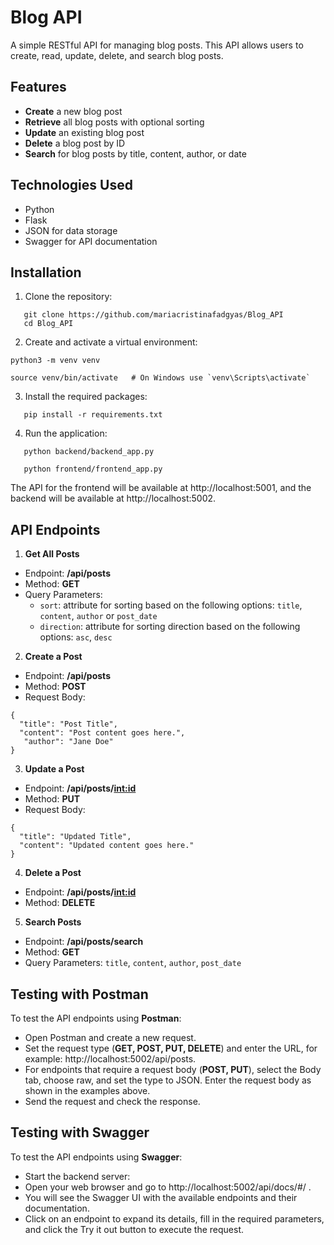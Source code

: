 # Blog API

A simple RESTful API for managing blog posts. This API allows users to create, read, update, delete, and search blog posts.

## Features

- **Create** a new blog post
- **Retrieve** all blog posts with optional sorting
- **Update** an existing blog post
- **Delete** a blog post by ID
- **Search** for blog posts by title, content, author, or date

## Technologies Used

- Python
- Flask
- JSON for data storage
- Swagger for API documentation

## Installation

1. Clone the repository:
```
   git clone https://github.com/mariacristinafadgyas/Blog_API
   cd Blog_API
```
2. Create and activate a virtual environment:
```
python3 -m venv venv
```
```
source venv/bin/activate   # On Windows use `venv\Scripts\activate`
```
3. Install the required packages:
```
   pip install -r requirements.txt
```

4. Run the application:
```
   python backend/backend_app.py
```
```
   python frontend/frontend_app.py
```
The API for the frontend will be available at http://localhost:5001, and the backend will be available at http://localhost:5002.

## API Endpoints
1. **Get All Posts**
- Endpoint: **/api/posts**
- Method: **GET**
- Query Parameters:
    - `sort`: attribute for sorting based on the following options: `title`, `content`, `author` or `post_date`
    - `direction`: attribute for sorting direction based on the following options: `asc`, `desc`
  
2. **Create a Post**
- Endpoint: **/api/posts**
- Method: **POST**
- Request Body:
```
{
  "title": "Post Title",
  "content": "Post content goes here.",
   "author": "Jane Doe"
}
```
3. **Update a Post**
- Endpoint: **/api/posts/<int:id>**
- Method: **PUT**
- Request Body:
```
{
  "title": "Updated Title",
  "content": "Updated content goes here."
}
```
4. **Delete a Post**
- Endpoint: **/api/posts/<int:id>**
- Method: **DELETE**
5. **Search Posts**
- Endpoint: **/api/posts/search**
- Method: **GET**
- Query Parameters: `title`, `content`, `author`, `post_date`

## Testing with Postman
To test the API endpoints using **Postman**:

- Open Postman and create a new request.
- Set the request type (**GET, POST, PUT, DELETE**) and enter the URL, for example: http://localhost:5002/api/posts.
- For endpoints that require a request body (**POST, PUT**), select the Body tab, choose raw, and set the type to JSON. Enter the request body as shown in the examples above.
- Send the request and check the response.

## Testing with Swagger
To test the API endpoints using **Swagger**:

- Start the backend server:
- Open your web browser and go to http://localhost:5002/api/docs/#/ .
- You will see the Swagger UI with the available endpoints and their documentation. 
- Click on an endpoint to expand its details, fill in the required parameters, and click the Try it out button to execute the request.

